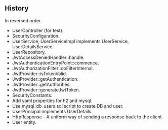 History
-------
In reversed order.

* UserController (for test).
* SecurityConfiguration.
* UserService, UserServiceImpl implements UserService, UserDetailsService.
* UserRepository.
* JwtAccessDeniedHandler::handle.
* JwtAuthenticationEntryPoint::commence.
* JwtAuthorizationFilter::doFilterInternal.
* JwtProvider::isTokenValid.
* JwtProvider::getAuthentication.
* JwtProvider::getAuthorities.
* JwtProvider::generateJwtToken.
* SecurityConstants.
* Add yaml properties for h2 and mysql.
* Use mysql_db_users.sql script to create DB and user.
* UserPrincipal implements UserDetails.
* HttpResponse - A uniform way of sending a response back to the client.
* User entity.

